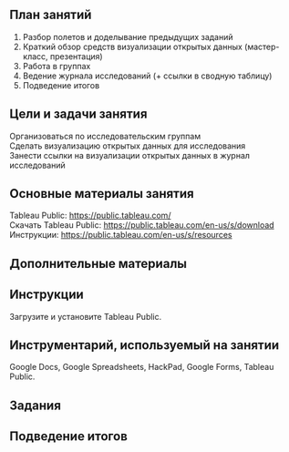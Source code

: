 ## План занятий

1. Разбор полетов и доделывание предыдущих заданий     
2. Краткий обзор средств визуализации открытых данных (мастер-класс, презентация)      
3. Работа в группах    
4. Ведение журнала исследований (+ ссылки в сводную таблицу)        
5. Подведение итогов    

## Цели и задачи занятия
Организоваться по исследовательским группам      
Сделать визуализацию открытых данных для исследования     
Занести ссылки на визуализации открытых данных в журнал исследований      


## Основные материалы занятия

         
Tableau Public: https://public.tableau.com/       
Скачать Tableau Public: https://public.tableau.com/en-us/s/download     
Инструкции: https://public.tableau.com/en-us/s/resources      
       


## Дополнительные материалы



## Инструкции
Загрузите и установите Tableau Public.       
     


## Инструментарий, используемый на занятии
Google Docs, Google Spreadsheets, HackPad, Google Forms, Tableau Public.

## Задания


## Подведение итогов
